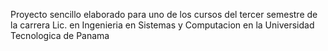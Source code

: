 Proyecto sencillo elaborado para uno de los cursos del tercer semestre de la carrera Lic. en Ingenieria en Sistemas y Computacion en la Universidad Tecnologica de Panama
